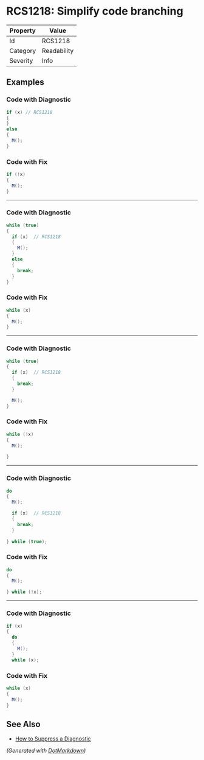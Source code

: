# RCS1218: Simplify code branching

| Property | Value       |
| -------- | ----------- |
| Id       | RCS1218     |
| Category | Readability |
| Severity | Info        |

## Examples

### Code with Diagnostic

```csharp
if (x) // RCS1218
{
}
else
{
  M();
}
```

### Code with Fix

```csharp
if (!x)
{
  M();
}
```

- - -

### Code with Diagnostic

```csharp
while (true)
{
  if (x)  // RCS1218
  {
    M();
  }
  else
  {
    break;
  }
}
```

### Code with Fix

```csharp
while (x)
{
  M();
}
```

- - -

### Code with Diagnostic

```csharp
while (true)
{
  if (x)  // RCS1218
  {
    break;
  }

  M();
}
```

### Code with Fix

```csharp
while (!x)
{
  M();
      
}
```

- - -

### Code with Diagnostic

```csharp
do
{
  M();

  if (x)  // RCS1218
  {
    break;
  }
  
} while (true);
```

### Code with Fix

```csharp
do
{
  M();

} while (!x);
```

- - -

### Code with Diagnostic

```csharp
if (x)
{
  do
  {
    M();
  }
  while (x);
```

### Code with Fix

```csharp
while (x)
{
  M();
}
```

## See Also

* [How to Suppress a Diagnostic](../HowToConfigureAnalyzers.md#how-to-suppress-a-diagnostic)


*\(Generated with [DotMarkdown](http://github.com/JosefPihrt/DotMarkdown)\)*